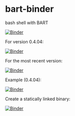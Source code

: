 # bart-binder
bash shell with BART

[![Binder](https://mybinder.org/badge_logo.svg)](https://mybinder.org/v2/gh/mrirecon/bart-binder/master?filepath=bart.ipynb)

For version 0.4.04:

[![Binder](https://mybinder.org/badge_logo.svg)](https://mybinder.org/v2/gh/mrirecon/bart-binder/v0.4.04?filepath=bart.ipynb)

For the most recent version:

[![Binder](https://mybinder.org/badge_logo.svg)](https://mybinder.org/v2/gh/mrirecon/bart-binder/most-recent?filepath=bart.ipynb)

Example (0.4.04):

[![Binder](https://mybinder.org/badge_logo.svg)](https://mybinder.org/v2/gh/mrirecon/bart-binder/v0.4.04?filepath=example.ipynb)

Create a statically linked binary:

[![Binder](https://mybinder.org/badge_logo.svg)](https://mybinder.org/v2/gh/mrirecon/bart-binder/static?filepath=bart.ipynb)




